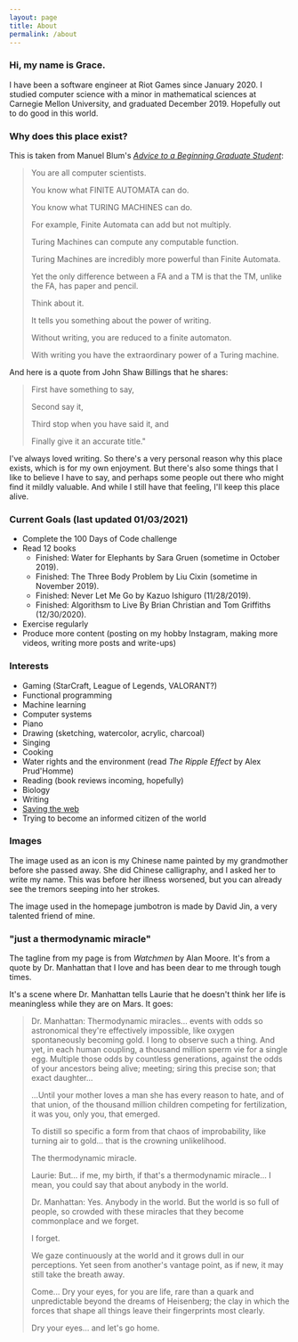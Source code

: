 ```yaml
---
layout: page
title: About
permalink: /about
---
```


### Hi, my name is Grace.

I have been a software engineer at Riot Games since January 2020. I
studied computer science with a minor in mathematical sciences at Carnegie
Mellon University, and graduated December 2019. Hopefully out to do good in this world.

### Why does this place exist?

This is taken from Manuel Blum's [_Advice to a Beginning Graduate Student_](https://www.cs.cmu.edu/~mblum/research/pdf/grad.html):

> You are all computer scientists.
>
> You know what FINITE AUTOMATA can do.
>
> You know what TURING MACHINES can do.
>
> For example, Finite Automata can add but not multiply.
>
> Turing Machines can compute any computable function.
>
> Turing Machines are incredibly more powerful than Finite Automata.
>
> Yet the only difference between a FA and a TM is that the TM, unlike the FA, has paper and pencil.
>
> Think about it.
>
> It tells you something about the power of writing.
>
> Without writing, you are reduced to a finite automaton.
>
> With writing you have the extraordinary power of a Turing machine.

And here is a quote from John Shaw Billings that he shares:

> First have something to say,
>
> Second say it,
>
> Third stop when you have said it, and
>
> Finally give it an accurate title."

I've always loved writing. So there's a very personal reason why this place exists, which is for my own enjoyment.
But there's also some things that I like to believe I have to say, and perhaps some people out there who might
find it mildly valuable. And while I still have that feeling, I'll keep this place alive.

### Current Goals (last updated 01/03/2021)

- Complete the 100 Days of Code challenge
- Read 12 books
  - Finished: Water for Elephants by Sara Gruen (sometime in October 2019). 
  - Finished: The Three Body Problem by Liu Cixin (sometime in November 2019).
  - Finished: Never Let Me Go by Kazuo Ishiguro (11/28/2019).
  - Finished: Algorithsm to Live By Brian Christian and Tom Griffiths (12/30/2020).
- Exercise regularly
- Produce more content (posting on my hobby Instagram, making more videos, writing more posts and write-ups)

### Interests

- Gaming (StarCraft, League of Legends, VALORANT?)
- Functional programming
- Machine learning
- Computer systems
- Piano
- Drawing (sketching, watercolor, acrylic, charcoal)
- Singing
- Cooking
- Water rights and the environment (read _The Ripple Effect_ by Alex Prud'Homme)
- Reading (book reviews incoming, hopefully)
- Biology
- Writing
- [Saving the web](https://medium.com/matter/the-web-we-have-to-save-2eb1fe15a426)
- Trying to become an informed citizen of the world

### Images

The image used as an icon is my Chinese name painted by my grandmother before she passed away. She did Chinese calligraphy, and I asked her to write my name. This was before her illness worsened, but you can already see the tremors seeping into her strokes.

The image used in the homepage jumbotron is made by David Jin, a very talented friend of mine.

### "just a thermodynamic miracle"

The tagline from my page is from _Watchmen_ by Alan Moore. It's from a quote by Dr. Manhattan that I love and has been dear to me through tough times.

It's a scene where Dr. Manhattan tells Laurie that he doesn't think her life is meaningless while they are on Mars. It goes:

> Dr. Manhattan: Thermodynamic miracles... events with odds so astronomical they're effectively impossible, like oxygen spontaneously becoming gold. I long to observe such a thing.
> And yet, in each human coupling, a thousand million sperm vie for a single egg. Multiple those odds by countless generations, against the odds of your ancestors being alive; meeting; siring this precise son; that exact daughter...
>
> ...Until your mother loves a man she has every reason to hate, and of that union, of the thousand million children competing for fertilization, it was you, only you, that emerged.
>
> To distill so specific a form from that chaos of improbability, like turning air to gold... that is the crowning unlikelihood.
>
> The thermodynamic miracle.
>
> Laurie: But... if me, my birth, if that's a thermodynamic miracle... I mean, you could say that about anybody in the world.
>
> Dr. Manhattan: Yes. Anybody in the world. But the world is so full of people, so crowded with these miracles that they become commonplace and we forget.
>
> I forget.
>
> We gaze continuously at the world and it grows dull in our perceptions. Yet seen from another's vantage point, as if new, it may still take the breath away.
>
> Come... Dry your eyes, for you are life, rare than a quark and unpredictable beyond the dreams of Heisenberg; the clay in which the forces that shape all things leave their fingerprints most clearly.
>
> Dry your eyes... and let's go home.
